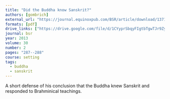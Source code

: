 ```yaml
---
title: "Did the Buddha know Sanskrit?"
authors: [gombrich]
external_url: "https://journal.equinoxpub.com/BSR/article/download/13713/15937"
formats: [pdf]
drive_links: ["https://drive.google.com/file/d/1CYyprSbqyFIgtbTgwTJr9ZyWJc_zODu8/view?usp=drivesdk"]
journal: bsr
year: 2013
volume: 30
number: 2
pages: "287--288"
course: setting
tags:
  - buddha
  - sanskrit
---
```


A short defense of his conclusion that the Buddha knew Sanskrit and responded to Brahminical teachings.
